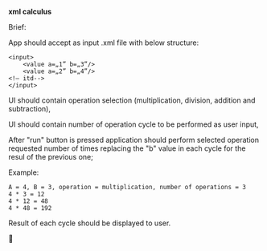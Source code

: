 **xml calculus**

Brief:

App should accept as input .xml file with below structure:

```
<input>
    <value a=„1” b=„3”/>
    <value a=„2” b=„4”/>
<!– itd-->
</input>
```
UI should contain operation selection (multiplication, division, addition and subtraction),

UI should contain number of operation cycle to be performed as user input, 

After "run" button is pressed application should perform selected operation requested number of times replacing the "b" value in each cycle for the resul of the previous one;

Example:
```
A = 4, B = 3, operation = multiplication, number of operations = 3
4 * 3 = 12
4 * 12 = 48
4 * 48 = 192
```

Result of each cycle should be displayed to user.

:rocket:
